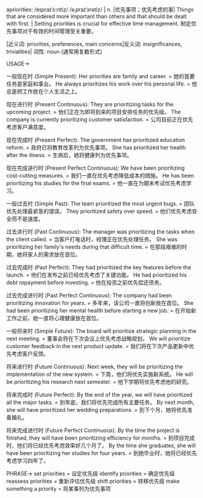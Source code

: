 apriorities: /eɪpraɪˈɔːrɪtiz/ /əˌpraɪˈɔrətiz/ | n. |优先事项；优先考虑的事| Things that are considered more important than others and that should be dealt with first. |  Setting priorities is crucial for effective time management.  制定优先事项对于有效的时间管理至关重要。

|近义词: priorities, preferences, main concerns|反义词: insignificances, trivialities| 词性: noun (通常用复数形式)


USAGE->

一般现在时 (Simple Present):
Her priorities are family and career. = 她的首要任务是家庭和事业。
He always prioritizes his work over his personal life. = 他总是把工作放在个人生活之上。

现在进行时 (Present Continuous):
They are prioritizing tasks for the upcoming project. = 他们正在为即将到来的项目安排任务的优先级。
The company is currently prioritizing customer satisfaction. = 公司目前正在优先考虑客户满意度。

现在完成时 (Present Perfect):
The government has prioritized education reform. = 政府已将教育改革列为优先事项。
She has prioritized her health after the illness. = 生病后，她将健康列为优先事项。

现在完成进行时 (Present Perfect Continuous):
We have been prioritizing cost-cutting measures. = 我们一直在优先考虑降低成本的措施。
He has been prioritizing his studies for the final exams. = 他一直在为期末考试优先考虑学习。

一般过去时 (Simple Past):
The team prioritized the most urgent bugs. = 团队优先处理最紧急的错误。
They prioritized safety over speed. = 他们优先考虑安全而不是速度。

过去进行时 (Past Continuous):
The manager was prioritizing the tasks when the client called. = 当客户打电话时，经理正在优先处理任务。
She was prioritizing her family's needs during that difficult time. = 在那段艰难的时期，她将家人的需求放在首位。

过去完成时 (Past Perfect):
They had prioritized the key features before the launch. = 他们在发布之前已经优先考虑了关键功能。
He had prioritized his debt repayment before investing. = 他在投资之前优先偿还债务。

过去完成进行时 (Past Perfect Continuous):
The company had been prioritizing innovation for years. = 多年来，该公司一直将创新放在首位。
She had been prioritizing her mental health before starting a new job. = 在开始新工作之前，她一直将心理健康放在首位。

一般将来时 (Simple Future):
The board will prioritize strategic planning in the next meeting. = 董事会将在下次会议上优先考虑战略规划。
We will prioritize customer feedback in the next product update. = 我们将在下次产品更新中优先考虑客户反馈。

将来进行时 (Future Continuous):
Next week, they will be prioritizing the implementation of the new system. = 下周，他们将优先实施新系统。
He will be prioritizing his research next semester. = 他下学期将优先考虑他的研究。


将来完成时 (Future Perfect):
By the end of the year, we will have prioritized all the major tasks. = 到年底，我们将优先完成所有主要任务。
By next month, she will have prioritized her wedding preparations. = 到下个月，她将优先准备婚礼。

将来完成进行时 (Future Perfect Continuous):
By the time the project is finished, they will have been prioritizing efficiency for months. = 到项目完成时，他们将已经优先考虑效率好几个月了。
By the time she graduates, she will have been prioritizing her studies for four years. = 到她毕业时，她将已经优先考虑学习四年了。


PHRASE->
set priorities = 设定优先级
identify priorities = 确定优先级
reassess priorities = 重新评估优先级
shift priorities = 转移优先级
make something a priority = 将某事列为优先事项

